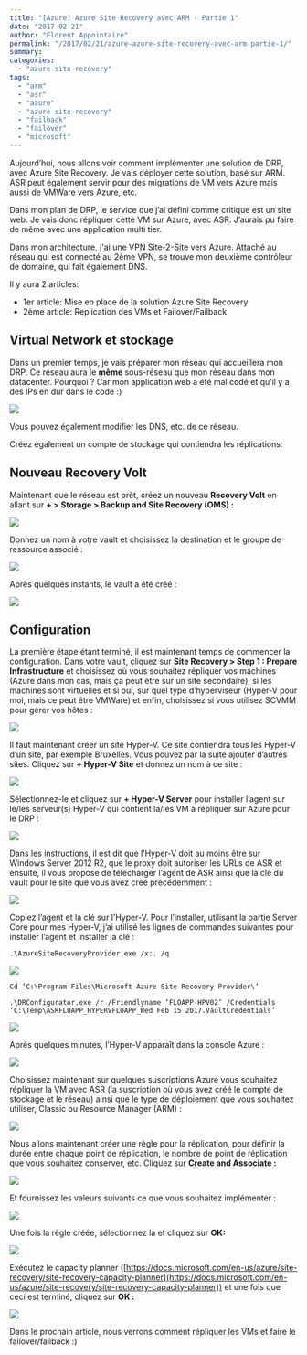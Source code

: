 ```yaml
---
title: "[Azure] Azure Site Recovery avec ARM - Partie 1"
date: "2017-02-21"
author: "Florent Appointaire"
permalink: "/2017/02/21/azure-azure-site-recovery-avec-arm-partie-1/"
summary:
categories: 
  - "azure-site-recovery"
tags: 
  - "arm"
  - "asr"
  - "azure"
  - "azure-site-recovery"
  - "failback"
  - "failover"
  - "microsoft"
---
```

Aujourd’hui, nous allons voir comment implémenter une solution de DRP, avec Azure Site Recovery. Je vais déployer cette solution, basé sur ARM. ASR peut également servir pour des migrations de VM vers Azure mais aussi de VMWare vers Azure, etc.

Dans mon plan de DRP, le service que j’ai défini comme critique est un site web. Je vais donc répliquer cette VM sur Azure, avec ASR. J’aurais pu faire de même avec une application multi tier.

Dans mon architecture, j'ai une VPN Site-2-Site vers Azure. Attaché au réseau qui est connecté au 2ème VPN, se trouve mon deuxième contrôleur de domaine, qui fait également DNS.

Il y aura 2 articles:

- 1er article: Mise en place de la solution Azure Site Recovery
- 2ème article: Replication des VMs et Failover/Failback

## Virtual Network et stockage

Dans un premier temps, je vais préparer mon réseau qui accueillera mon DRP. Ce réseau aura le **même** sous-réseau que mon réseau dans mon datacenter. Pourquoi ? Car mon application web a été mal codé et qu’il y a des IPs en dur dans le code :)

[![](https://cloudyjourney.fr/wp-content/uploads/2018/01/Picture1.png)](https://cloudyjourney.fr/wp-content/uploads/2018/01/Picture1.png)

Vous pouvez également modifier les DNS, etc. de ce réseau.

Créez également un compte de stockage qui contiendra les réplications.

## Nouveau Recovery Volt

Maintenant que le réseau est prêt, créez un nouveau **Recovery Volt** en allant sur **\+ > Storage > Backup and Site Recovery (OMS) :**

[![](https://cloudyjourney.fr/wp-content/uploads/2018/01/Picture2.png)](https://cloudyjourney.fr/wp-content/uploads/2018/01/Picture2.png)

Donnez un nom à votre vault et choisissez la destination et le groupe de ressource associé :

[![](https://cloudyjourney.fr/wp-content/uploads/2018/01/Picture3.png)](https://cloudyjourney.fr/wp-content/uploads/2018/01/Picture3.png)

Après quelques instants, le vault a été créé :

[![](https://cloudyjourney.fr/wp-content/uploads/2018/01/Picture4.png)](https://cloudyjourney.fr/wp-content/uploads/2018/01/Picture4.png)

## Configuration

La première étape étant terminé, il est maintenant temps de commencer la configuration. Dans votre vault, cliquez sur **Site Recovery > Step 1 : Prepare Infrastructure** et choisissez où vous souhaitez répliquer vos machines (Azure dans mon cas, mais ça peut être sur un site secondaire), si les machines sont virtuelles et si oui, sur quel type d’hyperviseur (Hyper-V pour moi, mais ce peut être VMWare) et enfin, choisissez si vous utilisez SCVMM pour gérer vos hôtes :

[![](https://cloudyjourney.fr/wp-content/uploads/2018/01/Picture5.png)](https://cloudyjourney.fr/wp-content/uploads/2018/01/Picture5.png)

Il faut maintenant créer un site Hyper-V. Ce site contiendra tous les Hyper-V d’un site, par exemple Bruxelles. Vous pouvez par la suite ajouter d’autres sites. Cliquez sur **\+ Hyper-V Site** et donnez un nom à ce site :

[![](https://cloudyjourney.fr/wp-content/uploads/2018/01/Picture6.png)](https://cloudyjourney.fr/wp-content/uploads/2018/01/Picture6.png)

Sélectionnez-le et cliquez sur **\+ Hyper-V Server** pour installer l’agent sur le/les serveur(s) Hyper-V qui contient la/les VM à répliquer sur Azure pour le DRP :

[![](https://cloudyjourney.fr/wp-content/uploads/2018/01/Picture7.png)](https://cloudyjourney.fr/wp-content/uploads/2018/01/Picture7.png)

Dans les instructions, il est dit que l’Hyper-V doit au moins être sur Windows Server 2012 R2, que le proxy doit autoriser les URLs de ASR et ensuite, il vous propose de télécharger l’agent de ASR ainsi que la clé du vault pour le site que vous avez créé précédemment :

[![](https://cloudyjourney.fr/wp-content/uploads/2018/01/Picture8.png)](https://cloudyjourney.fr/wp-content/uploads/2018/01/Picture8.png)

Copiez l’agent et la clé sur l’Hyper-V. Pour l’installer, utilisant la partie Server Core pour mes Hyper-V, j’ai utilisé les lignes de commandes suivantes pour installer l’agent et installer la clé :

`.\AzureSiteRecoveryProvider.exe /x:. /q`

[![](https://cloudyjourney.fr/wp-content/uploads/2018/01/Picture9.png)](https://cloudyjourney.fr/wp-content/uploads/2018/01/Picture9.png)

`Cd ‘C:\Program Files\Microsoft Azure Site Recovery Provider\’`

`.\DRConfigurator.exe /r /Friendlyname ‘FLOAPP-HPV02’ /Credentials ‘C:\Temp\ASRFLOAPP_HYPERVFLOAPP_Wed Feb 15 2017.VaultCredentials’`

[![](https://cloudyjourney.fr/wp-content/uploads/2018/01/Picture10.png)](https://cloudyjourney.fr/wp-content/uploads/2018/01/Picture10.png)

Après quelques minutes, l’Hyper-V apparaît dans la console Azure :

[![](https://cloudyjourney.fr/wp-content/uploads/2018/01/Picture11.png)](https://cloudyjourney.fr/wp-content/uploads/2018/01/Picture11.png)

Choisissez maintenant sur quelques suscriptions Azure vous souhaitez répliquer la VM avec ASR (la suscription où vous avez créé le compte de stockage et le réseau) ainsi que le type de déploiement que vous souhaitez utiliser, Classic ou Resource Manager (ARM) :

[![](https://cloudyjourney.fr/wp-content/uploads/2018/01/Picture12.png)](https://cloudyjourney.fr/wp-content/uploads/2018/01/Picture12.png)

Nous allons maintenant créer une règle pour la réplication, pour définir la durée entre chaque point de réplication, le nombre de point de réplication que vous souhaitez conserver, etc. Cliquez sur **Create and Associate :**

[![](https://cloudyjourney.fr/wp-content/uploads/2018/01/Picture13.png)](https://cloudyjourney.fr/wp-content/uploads/2018/01/Picture13.png)

Et fournissez les valeurs suivants ce que vous souhaitez implémenter :

[![](https://cloudyjourney.fr/wp-content/uploads/2018/01/Picture14.png)](https://cloudyjourney.fr/wp-content/uploads/2018/01/Picture14.png)

Une fois la règle créée, sélectionnez la et cliquez sur **OK:**

[![](https://cloudyjourney.fr/wp-content/uploads/2018/01/Picture15.png)](https://cloudyjourney.fr/wp-content/uploads/2018/01/Picture15.png)

Exécutez le capacity planner ([https://docs.microsoft.com/en-us/azure/site-recovery/site-recovery-capacity-planner](https://docs.microsoft.com/en-us/azure/site-recovery/site-recovery-capacity-planner)) et une fois que ceci est terminé, cliquez sur **OK :**

[![](https://cloudyjourney.fr/wp-content/uploads/2018/01/Picture16.png)](https://cloudyjourney.fr/wp-content/uploads/2018/01/Picture16.png)

Dans le prochain article, nous verrons comment répliquer les VMs et faire le failover/failback :)
